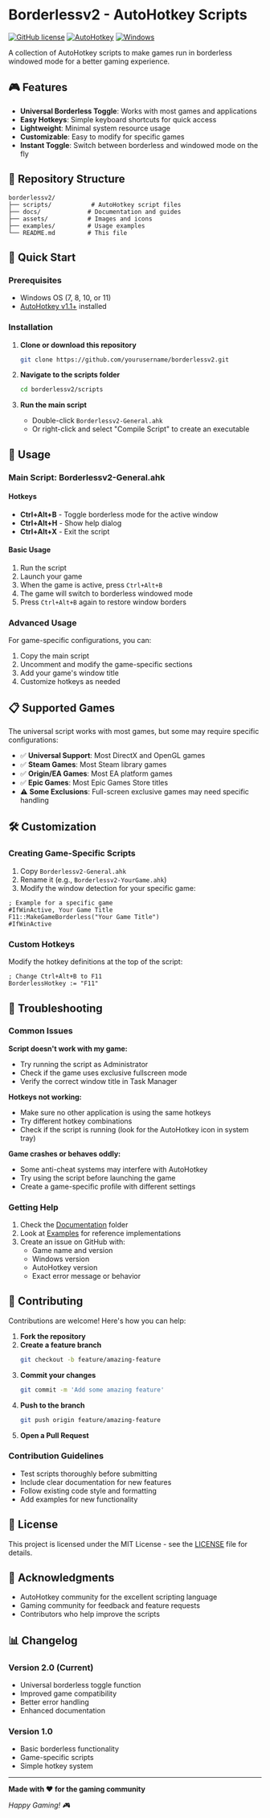 # Borderlessv2 - AutoHotkey Scripts

[![GitHub license](https://img.shields.io/github/license/yourusername/borderlessv2)](https://github.com/yourusername/borderlessv2/blob/main/LICENSE)
[![AutoHotkey](https://img.shields.io/badge/AutoHotkey-v1.1+-blue.svg)](https://www.autohotkey.com/)
[![Windows](https://img.shields.io/badge/Platform-Windows-lightgrey.svg)](https://www.microsoft.com/windows/)

A collection of AutoHotkey scripts to make games run in borderless windowed mode for a better gaming experience.

## 🎮 Features

- **Universal Borderless Toggle**: Works with most games and applications
- **Easy Hotkeys**: Simple keyboard shortcuts for quick access
- **Lightweight**: Minimal system resource usage
- **Customizable**: Easy to modify for specific games
- **Instant Toggle**: Switch between borderless and windowed mode on the fly

## 📁 Repository Structure

```
borderlessv2/
├── scripts/           # AutoHotkey script files
├── docs/             # Documentation and guides
├── assets/           # Images and icons
├── examples/         # Usage examples
└── README.md         # This file
```

## 🚀 Quick Start

### Prerequisites

- Windows OS (7, 8, 10, or 11)
- [AutoHotkey v1.1+](https://www.autohotkey.com/download/) installed

### Installation

1. **Clone or download this repository**
   ```bash
   git clone https://github.com/yourusername/borderlessv2.git
   ```

2. **Navigate to the scripts folder**
   ```bash
   cd borderlessv2/scripts
   ```

3. **Run the main script**
   - Double-click `Borderlessv2-General.ahk`
   - Or right-click and select "Compile Script" to create an executable

## 🎯 Usage

### Main Script: Borderlessv2-General.ahk

#### Hotkeys
- **Ctrl+Alt+B** - Toggle borderless mode for the active window
- **Ctrl+Alt+H** - Show help dialog
- **Ctrl+Alt+X** - Exit the script

#### Basic Usage
1. Run the script
2. Launch your game
3. When the game is active, press `Ctrl+Alt+B`
4. The game will switch to borderless windowed mode
5. Press `Ctrl+Alt+B` again to restore window borders

### Advanced Usage

For game-specific configurations, you can:
1. Copy the main script
2. Uncomment and modify the game-specific sections
3. Add your game's window title
4. Customize hotkeys as needed

## 📋 Supported Games

The universal script works with most games, but some may require specific configurations:

- ✅ **Universal Support**: Most DirectX and OpenGL games
- ✅ **Steam Games**: Most Steam library games
- ✅ **Origin/EA Games**: Most EA platform games
- ✅ **Epic Games**: Most Epic Games Store titles
- ⚠️ **Some Exclusions**: Full-screen exclusive games may need specific handling

## 🛠️ Customization

### Creating Game-Specific Scripts

1. Copy `Borderlessv2-General.ahk`
2. Rename it (e.g., `Borderlessv2-YourGame.ahk`)
3. Modify the window detection for your specific game:

```autohotkey
; Example for a specific game
#IfWinActive, Your Game Title
F11::MakeGameBorderless("Your Game Title")
#IfWinActive
```

### Custom Hotkeys

Modify the hotkey definitions at the top of the script:

```autohotkey
; Change Ctrl+Alt+B to F11
BorderlessHotkey := "F11"
```

## 🔧 Troubleshooting

### Common Issues

**Script doesn't work with my game:**
- Try running the script as Administrator
- Check if the game uses exclusive fullscreen mode
- Verify the correct window title in Task Manager

**Hotkeys not working:**
- Make sure no other application is using the same hotkeys
- Try different hotkey combinations
- Check if the script is running (look for the AutoHotkey icon in system tray)

**Game crashes or behaves oddly:**
- Some anti-cheat systems may interfere with AutoHotkey
- Try using the script before launching the game
- Create a game-specific profile with different settings

### Getting Help

1. Check the [Documentation](docs/) folder
2. Look at [Examples](examples/) for reference implementations
3. Create an issue on GitHub with:
   - Game name and version
   - Windows version
   - AutoHotkey version
   - Exact error message or behavior

## 🤝 Contributing

Contributions are welcome! Here's how you can help:

1. **Fork the repository**
2. **Create a feature branch**
   ```bash
   git checkout -b feature/amazing-feature
   ```
3. **Commit your changes**
   ```bash
   git commit -m 'Add some amazing feature'
   ```
4. **Push to the branch**
   ```bash
   git push origin feature/amazing-feature
   ```
5. **Open a Pull Request**

### Contribution Guidelines

- Test scripts thoroughly before submitting
- Include clear documentation for new features
- Follow existing code style and formatting
- Add examples for new functionality

## 📄 License

This project is licensed under the MIT License - see the [LICENSE](LICENSE) file for details.

## 🙏 Acknowledgments

- AutoHotkey community for the excellent scripting language
- Gaming community for feedback and feature requests
- Contributors who help improve the scripts

## 📊 Changelog

### Version 2.0 (Current)
- Universal borderless toggle function
- Improved game compatibility
- Better error handling
- Enhanced documentation

### Version 1.0
- Basic borderless functionality
- Game-specific scripts
- Simple hotkey system

---

**Made with ❤️ for the gaming community**

*Happy Gaming! 🎮*